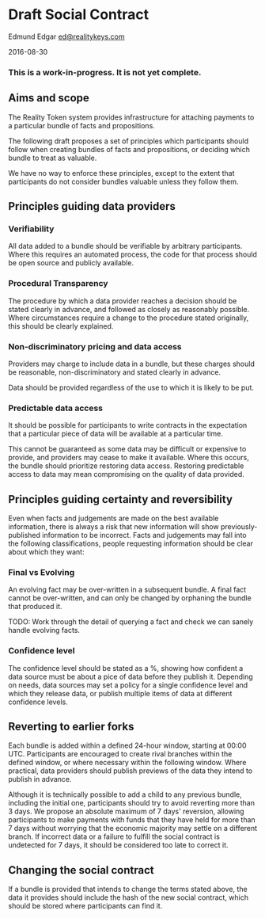 # Draft Social Contract

Edmund Edgar
<ed@realitykeys.com>

2016-08-30

### This is a work-in-progress. It is not yet complete.


## Aims and scope

The Reality Token system provides infrastructure for attaching payments to a particular bundle of facts and propositions. 

The following draft proposes a set of principles which participants should follow when creating bundles of facts and propositions, or deciding which bundle to treat as valuable.

We have no way to enforce these principles, except to the extent that participants do not consider bundles valuable unless they follow them. 


## Principles guiding data providers

### Verifiability

All data added to a bundle should be verifiable by arbitrary participants. Where this requires an automated process, the code for that process should be open source and publicly available.

### Procedural Transparency

The procedure by which a data provider reaches a decision should be stated clearly in advance, and followed as closely as reasonably possible. Where circumstances require a change to the procedure stated originally, this should be clearly explained.

### Non-discriminatory pricing and data access

Providers may charge to include data in a bundle, but these charges should be reasonable, non-discriminatory and stated clearly in advance.

Data should be provided regardless of the use to which it is likely to be put.

### Predictable data access

It should be possible for participants to write contracts in the expectation that a particular piece of data will be available at a particular time. 

This cannot be guaranteed as some data may be difficult or expensive to provide, and providers may cease to make it available. Where this occurs, the bundle should prioritize restoring data access. Restoring predictable access to data may mean compromising on the quality of data provided.


## Principles guiding certainty and reversibility

Even when facts and judgements are made on the best available information, there is always a risk that new information will show previously-published information to be incorrect. Facts and judgements may fall into the following classifications, people requesting information should be clear about which they want:

### Final vs Evolving

An evolving fact may be over-written in a subsequent bundle. A final fact cannot be over-written, and can only be changed by orphaning the bundle that produced it.

TODO: Work through the detail of querying a fact and check we can sanely handle evolving facts.

### Confidence level

The confidence level should be stated as a %, showing how confident a data source must be about a pice of data before they publish it. Depending on needs, data sources may set a policy for a single confidence level and which they release data, or publish multiple items of data at different confidence levels.


## Reverting to earlier forks

Each bundle is added within a defined 24-hour window, starting at 00:00 UTC. Participants are encouraged to create rival branches within the defined window, or where necessary within the following window. Where practical, data providers should publish previews of the data they intend to publish in advance. 

Although it is technically possible to add a child to any previous bundle, including the initial one, participants should try to avoid reverting more than 3 days. We propose an absolute maximum of 7 days' reversion, allowing participants to make payments with funds that they have held for more than 7 days without worrying that the economic majority may settle on a different branch. If incorrect data or a failure to fulfill the social contract is undetected for 7 days, it should be considered too late to correct it.


## Changing the social contract

If a bundle is provided that intends to change the terms stated above, the data it provides should include the hash of the new social contract, which should be stored where participants can find it.
